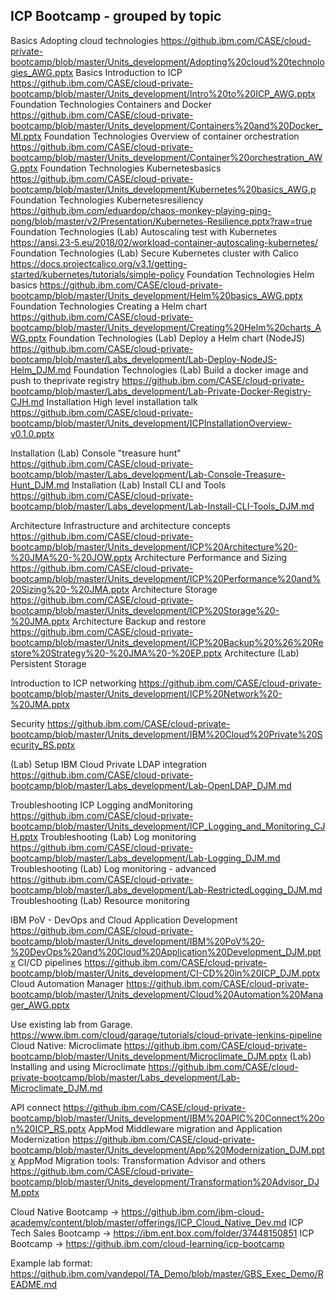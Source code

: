 ## ICP Bootcamp - grouped by topic

Basics Adopting cloud technologies 
https://github.ibm.com/CASE/cloud-private-bootcamp/blob/master/Units_development/Adopting%20cloud%20technologies_AWG.pptx
Basics Introduction to ICP
https://github.ibm.com/CASE/cloud-private-bootcamp/blob/master/Units_development/Intro%20to%20ICP_AWG.pptx
Foundation Technologies Containers and Docker
https://github.ibm.com/CASE/cloud-private-bootcamp/blob/master/Units_development/Containers%20and%20Docker_MI.pptx 
Foundation Technologies Overview of container orchestration 
https://github.ibm.com/CASE/cloud-private-bootcamp/blob/master/Units_development/Container%20orchestration_AWG.pptx
Foundation Technologies Kubernetesbasics
https://github.ibm.com/CASE/cloud-private-bootcamp/blob/master/Units_development/Kubernetes%20basics_AWG.p
Foundation Technologies Kubernetesresiliency
https://github.ibm.com/eduardop/chaos-monkey-playing-ping-pong/blob/master/v2/Presentation/Kubernetes-Resilience.pptx?raw=true
Foundation Technologies (Lab) Autoscaling test with Kubernetes
https://ansi.23-5.eu/2018/02/workload-container-autoscaling-kubernetes/
Foundation Technologies (Lab) Secure Kubernetes cluster with Calico
https://docs.projectcalico.org/v3.1/getting-started/kubernetes/tutorials/simple-policy
Foundation Technologies Helm basics
https://github.ibm.com/CASE/cloud-private-bootcamp/blob/master/Units_development/Helm%20basics_AWG.pptx
Foundation Technologies Creating a Helm chart
https://github.ibm.com/CASE/cloud-private-bootcamp/blob/master/Units_development/Creating%20Helm%20charts_AWG.pptx
Foundation Technologies (Lab) Deploy a Helm chart (NodeJS)
https://github.ibm.com/CASE/cloud-private-bootcamp/blob/master/Labs_development/Lab-Deploy-NodeJS-Helm_DJM.md
Foundation Technologies (Lab) Build a docker image and push to theprivate registry
https://github.ibm.com/CASE/cloud-private-bootcamp/blob/master/Labs_development/Lab-Private-Docker-Registry-CJH.md
Installation High level installation talk
https://github.ibm.com/CASE/cloud-private-bootcamp/blob/master/Units_development/ICPInstallationOverview-v0.1.0.pptx


Installation (Lab) Console "treasure hunt"    
https://github.ibm.com/CASE/cloud-private-bootcamp/blob/master/Labs_development/Lab-Console-Treasure-Hunt_DJM.md
Installation (Lab) Install CLI and Tools
https://github.ibm.com/CASE/cloud-private-bootcamp/blob/master/Labs_development/Lab-Install-CLI-Tools_DJM.md


Architecture Infrastructure and architecture concepts
https://github.ibm.com/CASE/cloud-private-bootcamp/blob/master/Units_development/ICP%20Architecture%20-%20JMA%20-%20JOW.pptx
Architecture Performance and Sizing
https://github.ibm.com/CASE/cloud-private-bootcamp/blob/master/Units_development/ICP%20Performance%20and%20Sizing%20-%20JMA.pptx
Architecture Storage
https://github.ibm.com/CASE/cloud-private-bootcamp/blob/master/Units_development/ICP%20Storage%20-%20JMA.pptx
Architecture Backup and restore
https://github.ibm.com/CASE/cloud-private-bootcamp/blob/master/Units_development/ICP%20Backup%20%26%20Restore%20Strategy%20-%20JMA%20-%20EP.pptx
Architecture (Lab) Persistent Storage


Introduction to ICP networking 
https://github.ibm.com/CASE/cloud-private-bootcamp/blob/master/Units_development/ICP%20Network%20-%20JMA.pptx

Security
https://github.ibm.com/CASE/cloud-private-bootcamp/blob/master/Units_development/IBM%20Cloud%20Private%20Security_RS.pptx

(Lab) Setup IBM Cloud Private LDAP integration
https://github.ibm.com/CASE/cloud-private-bootcamp/blob/master/Labs_development/Lab-OpenLDAP_DJM.md


Troubleshooting ICP Logging andMonitoring
https://github.ibm.com/CASE/cloud-private-bootcamp/blob/master/Units_development/ICP_Logging_and_Monitoring_CJH.pptx
Troubleshooting (Lab) Log monitoring 
https://github.ibm.com/CASE/cloud-private-bootcamp/blob/master/Labs_development/Lab-Logging_DJM.md
Troubleshooting (Lab) Log monitoring - advanced 
https://github.ibm.com/CASE/cloud-private-bootcamp/blob/master/Labs_development/Lab-RestrictedLogging_DJM.md
Troubleshooting (Lab) Resource monitoring 


IBM PoV - DevOps and Cloud Application Development
https://github.ibm.com/CASE/cloud-private-bootcamp/blob/master/Units_development/IBM%20PoV%20-%20DevOps%20and%20Cloud%20Application%20Development_DJM.pptx
CI/CD pipelines
https://github.ibm.com/CASE/cloud-private-bootcamp/blob/master/Units_development/CI-CD%20in%20ICP_DJM.pptx
Cloud Automation Manager
https://github.ibm.com/CASE/cloud-private-bootcamp/blob/master/Units_development/Cloud%20Automation%20Manager_AWG.pptx

Use existing lab from Garage. 
https://www.ibm.com/cloud/garage/tutorials/cloud-private-jenkins-pipeline
Cloud Native: Microclimate
https://github.ibm.com/CASE/cloud-private-bootcamp/blob/master/Units_development/Microclimate_DJM.pptx
(Lab) Installing and using Microclimate
https://github.ibm.com/CASE/cloud-private-bootcamp/blob/master/Labs_development/Lab-Microclimate_DJM.md

API connect
https://github.ibm.com/CASE/cloud-private-bootcamp/blob/master/Units_development/IBM%20APIC%20Connect%20on%20ICP_RS.pptx
AppMod Middleware migration and Application Modernization
https://github.ibm.com/CASE/cloud-private-bootcamp/blob/master/Units_development/App%20Modernization_DJM.pptx
AppMod Migration tools: Transformation Advisor and others
https://github.ibm.com/CASE/cloud-private-bootcamp/blob/master/Units_development/Transformation%20Advisor_DJM.pptx

Cloud Native Bootcamp -> https://github.ibm.com/ibm-cloud-academy/content/blob/master/offerings/ICP_Cloud_Native_Dev.md
ICP Tech Sales Bootcamp -> https://ibm.ent.box.com/folder/37448150851
ICP Bootcamp -> https://github.ibm.com/cloud-learning/icp-bootcamp

Example lab format:  https://github.ibm.com/vandepol/TA_Demo/blob/master/GBS_Exec_Demo/README.md
